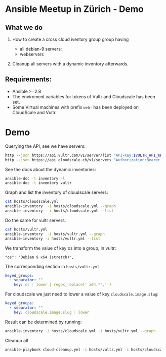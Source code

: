 # Ansible Meetup in Zürich - Demo

## What we do
1. How to create a cross cloud iventory group group having
   - all debian-9 servers:
   - webservers

2. Cleanup all servers with a dynamic inventory afterwards.

## Requirements:

* Ansible >=2.8
* The enviroment variables for tokens of Vultr and Cloudscale has been set.
* Some Virtual machines with prefix `web-` has been deployed on CloudScale and Vultr.

# Demo

Querying the API, see we have servers:
~~~sh
http --json https://api.vultr.com/v1/server/list "API-Key:$VULTR_API_KEY"
http --json https://api.cloudscale.ch/v1/servers "Authorization:Bearer $CLOUDSCALE_API_TOKEN"
~~~

See the docs about the dynamic inventories:
~~~sh
ansible-doc -t inventory -l
ansible-doc -t inventory vultr
~~~

Graph and list the inventory of cloudscale servers:
~~~sh
cat hosts/cloudscale.yml
ansible-inventory  -i hosts/cloudscale.yml --graph
ansible-inventory  -i hosts/cloudscale.yml --list
~~~

Do the same for vultr servers:
~~~sh
cat hosts/vultr.yml
ansible-inventory  -i hosts/vultr.yml --graph
ansible-inventory -i hosts/vultr.yml --list
~~~

We transform the value of key os into a group, in vultr:
~~~
"os": "Debian 9 x64 (stretch)",
~~~

The corresponding section in `hosts/vultr.yml`
~~~yaml
keyed_groups:
  - separator: ""
    key: os | lower | regex_replace(' x64.*','')
~~~

For cloudscale we just need to lower a value of key `cloudscale.image.slug`:

~~~yaml
keyed_groups:
  - separator: ""
    key: cloudscale.image.slug | lower
~~~

Result can be determined by running:
~~~sh
ansible-inventory -i hosts/cloudscale.yml -i hosts/vultr.yml --graph
~~~

Cleanup all

~~~sh
ansible-playbook cloud-cleanup.yml -i hosts/vultr.yml -i hosts/cloudscale.yml
~~~

